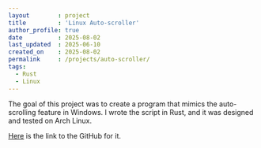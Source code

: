 ```yaml
---
layout        : project
title         : 'Linux Auto-scroller'
author_profile: true
date          : 2025-08-02
last_updated  : 2025-06-10
created_on    : 2025-08-02
permalink     : /projects/auto-scroller/
tags:
  - Rust
  - Linux
---
```


The goal of this project was to create a program that mimics the auto-scrolling feature in Windows. I wrote the script in Rust, and it was designed and tested on Arch Linux. 

[Here](https://github.com/RHartung-ND/Auto-Scroll-Linux) is the link to the GitHub for it.
